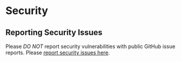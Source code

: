 # Security

## Reporting Security Issues

Please *DO NOT* report security vulnerabilities with public GitHub issue
reports. Please [report security issues here].

[report security issues here]: https://www.splunk.com/en_us/product-security/report.html
